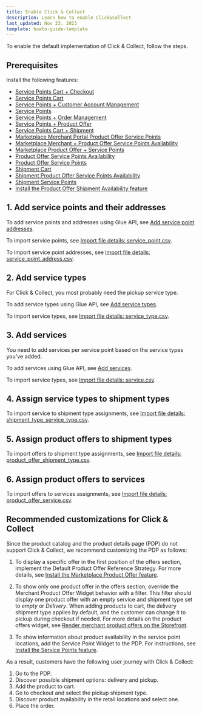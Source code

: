 ```yaml
---
title: Enable Click & Collect
description: Learn how to enable Click&Collect
last_updated: Nov 23, 2023
template: howto-guide-template
---
```


To enable the default implementation of Click & Collect, follow the steps.

## Prerequisites

Install the following features:

* [Service Points Cart + Checkout](/docs/pbc/all/service-point-management/{{page.version}}/unified-commerce/install-features/install-the-service-points-cart-checkout-feature.html)
* [Service Points Cart](/docs/pbc/all/service-point-management/{{page.version}}/unified-commerce/install-features/install-the-service-points-cart-feature.html)
* [Service Points + Customer Account Management](/docs/pbc/all/service-point-management/{{page.version}}/unified-commerce/install-features/install-the-service-points-customer-account-management-feature.html)
* [Service Points](/docs/pbc/all/service-point-management/{{page.version}}/unified-commerce/install-features/install-the-service-points-feature.html)
* [Service Points + Order Management](/docs/pbc/all/service-point-management/{{page.version}}/unified-commerce/install-features/install-the-service-points-order-management-feature.html)
* [Service Points + Product Offer](/docs/pbc/all/service-point-management/{{page.version}}/unified-commerce/install-features/install-the-service-points-product-offer-feature.html)
* [Service Points Cart + Shipment](/docs/pbc/all/service-point-management/{{page.version}}/unified-commerce/install-features/install-the-service-points-shipment-feature.html)
* [Marketplace Merchant Portal Product Offer Service Points](/docs/pbc/all/offer-management/{{page.version}}/unified-commerce/install-features/install-the-marketplace-merchant-portal-product-offer-service-points-feature.html)
* [Marketplace Merchant + Product Offer Service Points Availability](/docs/pbc/all/offer-management/{{page.version}}/unified-commerce/install-features/install-the-marketplace-merchant-product-offer-service-points-availability-feature.html)
* [Marketplace Product Offer + Service Points](/docs/pbc/all/offer-management/{{page.version}}/unified-commerce/install-features/install-the-marketplace-product-offer-service-points-feature.html)
* [Product Offer Service Points Availability](/docs/pbc/all/offer-management/{{page.version}}/unified-commerce/install-features/install-the-product-offer-service-points-availability-feature.html)
* [Product Offer Service Points](/docs/pbc/all/offer-management/{{page.version}}/unified-commerce/install-features/install-the-product-offer-service-points-feature.html)
* [Shipment Cart](/docs/pbc/all/carrier-management/{{page.version}}/unified-commerce/install-features/install-the-shipment-cart-feature.html)
* [Shipment Product Offer Service Points Availability](/docs/pbc/all/carrier-management/{{page.version}}/unified-commerce/install-features/install-the-shipment-product-offer-service-points-availability-feature.html)
* [Shipment Service Points](/docs/pbc/all/carrier-management/{{page.version}}/unified-commerce/install-features/install-the-shipment-service-points-feature.html)
* [Install the Product Offer Shipment Availability feature](/docs/pbc/all/offer-management/{{page.version}}/marketplace/install-and-upgrade/install-features/install-the-product-offer-shipment-availability-feature.html)


## 1. Add service points and their addresses

To add service points and addresses using Glue API, see [Add service point addresses](/docs/pbc/all/service-point-management/{{page.version}}/unified-commerce/manage-using-glue-api/manage-service-point-addresses/glue-api-add-service-point-addresses.html).

To import service points, see [Import file details: service_point.csv](/docs/pbc/all/service-point-management/{{page.version}}/unified-commerce/import-and-export-data/import-file-details-service-point.csv.html).

To import service point addresses, see [Import file details: service_point_address.csv](/docs/pbc/all/service-point-management/{{page.version}}/unified-commerce/import-and-export-data/import-file-details-service-point-address.csv.html).

## 2. Add service types

For Click & Collect, you most probably need the pickup service type.

To add service types using Glue API, see [Add service types](/docs/pbc/all/service-point-management/{{page.version}}/unified-commerce/manage-using-glue-api/manage-service-types/glue-api-add-service-types.html).

To import service types, see [Import file details: service_type.csv](/docs/pbc/all/service-point-management/{{page.version}}/unified-commerce/import-and-export-data/import-file-details-service-type.csv.html).


## 3. Add services

You need to add services per service point based on the service types you've added.

To add services using Glue API, see [Add services](/docs/pbc/all/service-point-management/{{page.version}}/unified-commerce/manage-using-glue-api/manage-services/glue-api-add-services.html).

To import service types, see [Import file details: service.csv](/docs/pbc/all/service-point-management/{{page.version}}/unified-commerce/import-and-export-data/import-file-details-service.csv.html).


## 4. Assign service types to shipment types

To import service to shipment type assignments, see [Import file details: shipment_type_service_type.csv](/docs/pbc/all/carrier-management/{{page.version}}/unified-commerce/file-details-shipment-type-service-type.csv.html).


## 5. Assign product offers to shipment types

To import offers to shipment type assignments, see [Import file details: product_offer_shipment_type.csv](/docs/pbc/all/offer-management/{{page.version}}/marketplace/import-and-export-data/import-file-details-product-offer-shipment-type.csv.html).


## 6. Assign product offers to services


To import offers to services assignments, see [Import file details: product_offer_service.csv](https://docs.spryker.com/docs/pbc/all/offer-management/{{page.version}}/unified-commerce/import-file-details-product-offer-service.csv.html).


## Recommended customizations for Click & Collect

Since the product catalog and the product details page (PDP) do not support Click & Collect, we recommend customizing the PDP as follows:

1. To display a specific offer in the first position of the offers section, implement the Default Product Offer Reference Strategy. For more details, see [Install the Marketplace Product Offer feature](https://docs.spryker.com/docs/pbc/all/offer-management/{{page.version}}/marketplace/install-and-upgrade/install-features/install-the-marketplace-product-offer-feature.html#set-up-behavior).

2. To show only one product offer in the offers section, override the Merchant Product Offer Widget behavior with a filter. This filter should display one product offer with an empty service and shipment type set to _empty_ or _Delivery_. When adding products to cart, the delivery shipment type applies by default, and the customer can change it to pickup during checkout if needed. For more details on the product offers widget, see [Render merchant product offers on the Storefront](/docs/pbc/all/offer-management/{{page.version}}/marketplace/render-merchant-product-offers-on-the-storefront.html).

3. To show information about product availability in the service point locations, add the Service Point Widget to the PDP. For instructions, see [Install the Service Points feature](https://docs.spryker.com/docs/pbc/all/service-point-management/{{page.version}}/unified-commerce/install-features/install-the-service-points-feature.html).

As a result, customers have the following user journey with Click & Collect:
1. Go to the PDP.
2. Discover possible shipment options: delivery and pickup.
3. Add the product to cart.
4. Go to checkout and select the pickup shipment type.
5. Discover product availability in the retail locations and select one.
6. Place the order.
